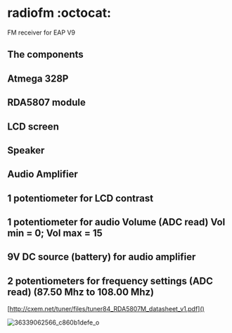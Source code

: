 # radiofm  :octocat:
FM receiver for EAP V9 

The components
--------------
Atmega 328P
--------------
RDA5807 module
--------------
LCD screen 
--------------
Speaker
--------------
Audio Amplifier
--------------
1 potentiometer for LCD contrast
--------------
1 potentiometer for audio Volume (ADC read) Vol min = 0; Vol max = 15
-------------
9V DC source (battery) for audio amplifier
--------------
2 potentiometers for frequency settings (ADC read) (87.50 Mhz to 108.00 Mhz)
--------------
[http://cxem.net/tuner/files/tuner84_RDA5807M_datasheet_v1.pdf]()

![36339062566_c860b1defe_o](https://user-images.githubusercontent.com/28653674/31862960-96748d5e-b74f-11e7-9e7e-240f72fe455a.jpg)
